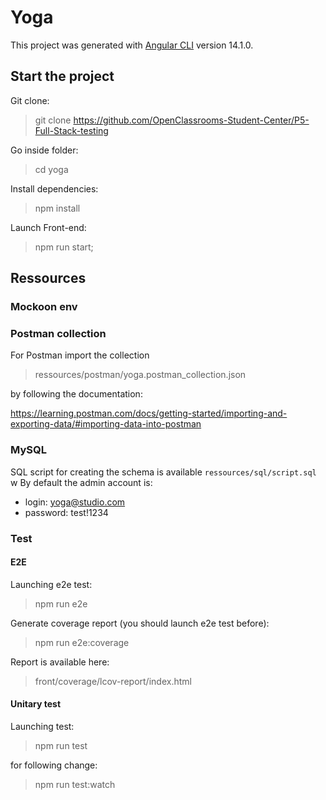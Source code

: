 # Yoga

This project was generated with [Angular CLI](https://github.com/angular/angular-cli) version 14.1.0.

## Start the project

Git clone:

> git clone https://github.com/OpenClassrooms-Student-Center/P5-Full-Stack-testing

Go inside folder:

> cd yoga

Install dependencies:

> npm install

Launch Front-end:

> npm run start;


## Ressources

### Mockoon env 

### Postman collection

For Postman import the collection

> ressources/postman/yoga.postman_collection.json 

by following the documentation: 

https://learning.postman.com/docs/getting-started/importing-and-exporting-data/#importing-data-into-postman


### MySQL

SQL script for creating the schema is available `ressources/sql/script.sql`
w
By default the admin account is:
- login: yoga@studio.com
- password: test!1234


### Test

#### E2E

Launching e2e test:

> npm run e2e

Generate coverage report (you should launch e2e test before):

> npm run e2e:coverage

Report is available here:

> front/coverage/lcov-report/index.html

#### Unitary test

Launching test:

> npm run test

for following change:

> npm run test:watch
